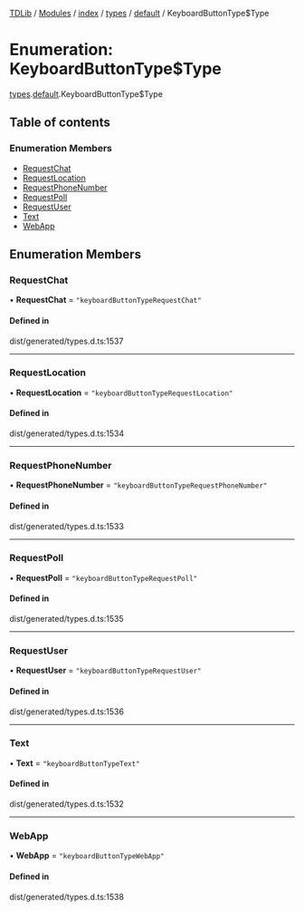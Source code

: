 [TDLib](../README.md) / [Modules](../modules.md) / [index](../modules/index.md) / [types](../modules/index.types.md) / [default](../modules/index.types.default.md) / KeyboardButtonType$Type

# Enumeration: KeyboardButtonType$Type

[types](../modules/index.types.md).[default](../modules/index.types.default.md).KeyboardButtonType$Type

## Table of contents

### Enumeration Members

- [RequestChat](index.types.default.KeyboardButtonType_Type.md#requestchat)
- [RequestLocation](index.types.default.KeyboardButtonType_Type.md#requestlocation)
- [RequestPhoneNumber](index.types.default.KeyboardButtonType_Type.md#requestphonenumber)
- [RequestPoll](index.types.default.KeyboardButtonType_Type.md#requestpoll)
- [RequestUser](index.types.default.KeyboardButtonType_Type.md#requestuser)
- [Text](index.types.default.KeyboardButtonType_Type.md#text)
- [WebApp](index.types.default.KeyboardButtonType_Type.md#webapp)

## Enumeration Members

### RequestChat

• **RequestChat** = ``"keyboardButtonTypeRequestChat"``

#### Defined in

dist/generated/types.d.ts:1537

___

### RequestLocation

• **RequestLocation** = ``"keyboardButtonTypeRequestLocation"``

#### Defined in

dist/generated/types.d.ts:1534

___

### RequestPhoneNumber

• **RequestPhoneNumber** = ``"keyboardButtonTypeRequestPhoneNumber"``

#### Defined in

dist/generated/types.d.ts:1533

___

### RequestPoll

• **RequestPoll** = ``"keyboardButtonTypeRequestPoll"``

#### Defined in

dist/generated/types.d.ts:1535

___

### RequestUser

• **RequestUser** = ``"keyboardButtonTypeRequestUser"``

#### Defined in

dist/generated/types.d.ts:1536

___

### Text

• **Text** = ``"keyboardButtonTypeText"``

#### Defined in

dist/generated/types.d.ts:1532

___

### WebApp

• **WebApp** = ``"keyboardButtonTypeWebApp"``

#### Defined in

dist/generated/types.d.ts:1538
